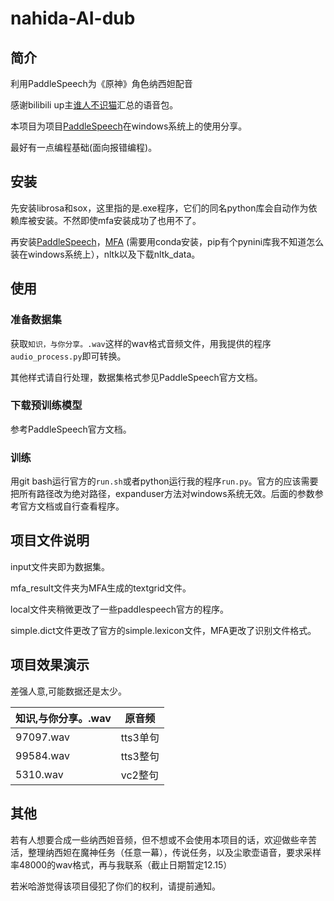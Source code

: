 # nahida-AI-dub

## 简介

利用PaddleSpeech为《原神》角色纳西妲配音

感谢bilibili up主[谁人不识猫](https://space.bilibili.com/5153102)汇总的语音包。

本项目为项目[PaddleSpeech](https://github.com/PaddlePaddle/PaddleSpeech)在windows系统上的使用分享。

最好有一点编程基础(面向报错编程)。

## 安装

先安装librosa和sox，这里指的是.exe程序，它们的同名python库会自动作为依赖库被安装。不然即使mfa安装成功了也用不了。

再安装[PaddleSpeech](https://github.com/PaddlePaddle/PaddleSpeech)，[MFA](https://github.com/MontrealCorpusTools/Montreal-Forced-Aligner) (需要用conda安装，pip有个pynini库我不知道怎么装在windows系统上），nltk以及下载nltk_data。

## 使用

### 准备数据集

获取`知识，与你分享。.wav`这样的wav格式音频文件，用我提供的程序`audio_process.py`即可转换。

其他样式请自行处理，数据集格式参见PaddleSpeech官方文档。

### 下载预训练模型

参考PaddleSpeech官方文档。

### 训练

用git bash运行官方的`run.sh`或者python运行我的程序`run.py`。官方的应该需要把所有路径改为绝对路径，expanduser方法对windows系统无效。后面的参数参考官方文档或自行查看程序。

## 项目文件说明

input文件夹即为数据集。

mfa_result文件夹为MFA生成的textgrid文件。

local文件夹稍微更改了一些paddlespeech官方的程序。

simple.dict文件更改了官方的simple.lexicon文件，MFA更改了识别文件格式。

## 项目效果演示

差强人意,可能数据还是太少。

|知识,与你分享。.wav | 原音频   |
|---                 | ---      |
|      97097.wav     | tts3单句 |
|      99584.wav     | tts3整句 |
|      5310.wav      | vc2整句  |
## 其他

若有人想要合成一些纳西妲音频，但不想或不会使用本项目的话，欢迎做些辛苦活，整理纳西妲在魔神任务（任意一幕），传说任务，以及尘歌壶语音，要求采样率48000的wav格式，再与我联系（截止日期暂定12.15）

若米哈游觉得该项目侵犯了你们的权利，请提前通知。
